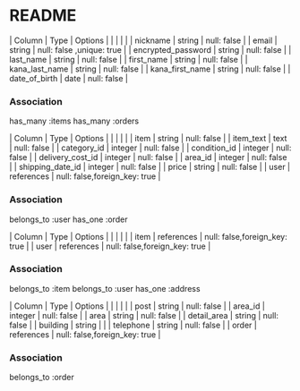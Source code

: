 # README

<!-- usersテーブル -->
| Column             | Type   | Options                   |
|                    |        |                           |
| nickname           | string | null: false               |
| email              | string | null: false ,unique: true |
| encrypted_password | string | null: false               |
| last_name          | string | null: false               |
| first_name         | string | null: false               |
| kana_last_name     | string | null: false               |
| kana_first_name    | string | null: false               |
| date_of_birth      | date   | null: false               |

### Association
has_many :items
has_many :orders


<!-- itemsテーブル -->
| Column           | Type       | Options                       |
|                  |            |                               |
| item             | string     | null: false                   |
| item_text        | text       | null: false                   |
| category_id      | integer    | null: false                   |
| condition_id     | integer    | null: false                   |
| delivery_cost_id | integer    | null: false                   |
| area_id          | integer    | null: false                   |
| shipping_date_id | integer    | null: false                   |
| price            | string     | null: false                   |
| user             | references | null: false,foreign_key: true |

### Association
belongs_to :user
has_one :order


<!-- ordersテーブル -->
| Column  | Type       | Options                       |
|         |            |                               |
| item    | references | null: false,foreign_key: true |
| user    | references | null: false,foreign_key: true |

### Association
belongs_to :item
belongs_to :user
has_one :address


<!-- addressesテーブル -->
| Column      | Type       | Options                       |
|             |            |                               |
| post        | string     | null: false                   |
| area_id     | integer    | null: false                   |
| area        | string     | null: false                   |
| detail_area | string     | null: false                   |
| building    | string     |                               |
| telephone   | string     | null: false                   |
| order       | references | null: false,foreign_key: true |

### Association
belongs_to :order


